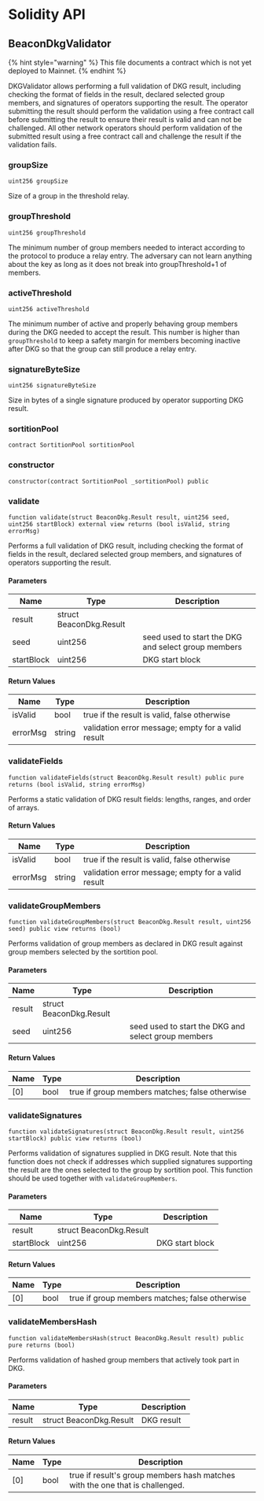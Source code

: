 # Solidity API

## BeaconDkgValidator

{% hint style="warning" %}
This file documents a contract which is not yet deployed to Mainnet.
{% endhint %}

DKGValidator allows performing a full validation of DKG result,
including checking the format of fields in the result, declared
selected group members, and signatures of operators supporting the
result. The operator submitting the result should perform the
validation using a free contract call before submitting the result
to ensure their result is valid and can not be challenged. All other
network operators should perform validation of the submitted result
using a free contract call and challenge the result if the
validation fails.

### groupSize

```solidity
uint256 groupSize
```

Size of a group in the threshold relay.

### groupThreshold

```solidity
uint256 groupThreshold
```

The minimum number of group members needed to interact according to
the protocol to produce a relay entry. The adversary can not learn
anything about the key as long as it does not break into
groupThreshold+1 of members.

### activeThreshold

```solidity
uint256 activeThreshold
```

The minimum number of active and properly behaving group members
during the DKG needed to accept the result. This number is higher
than `groupThreshold` to keep a safety margin for members becoming
inactive after DKG so that the group can still produce a relay
entry.

### signatureByteSize

```solidity
uint256 signatureByteSize
```

Size in bytes of a single signature produced by operator supporting
DKG result.

### sortitionPool

```solidity
contract SortitionPool sortitionPool
```

### constructor

```solidity
constructor(contract SortitionPool _sortitionPool) public
```

### validate

```solidity
function validate(struct BeaconDkg.Result result, uint256 seed, uint256 startBlock) external view returns (bool isValid, string errorMsg)
```

Performs a full validation of DKG result, including checking the
format of fields in the result, declared selected group members,
and signatures of operators supporting the result.

#### Parameters

| Name | Type | Description |
| ---- | ---- | ----------- |
| result | struct BeaconDkg.Result |  |
| seed | uint256 | seed used to start the DKG and select group members |
| startBlock | uint256 | DKG start block |

#### Return Values

| Name | Type | Description |
| ---- | ---- | ----------- |
| isValid | bool | true if the result is valid, false otherwise |
| errorMsg | string | validation error message; empty for a valid result |

### validateFields

```solidity
function validateFields(struct BeaconDkg.Result result) public pure returns (bool isValid, string errorMsg)
```

Performs a static validation of DKG result fields: lengths,
ranges, and order of arrays.

#### Return Values

| Name | Type | Description |
| ---- | ---- | ----------- |
| isValid | bool | true if the result is valid, false otherwise |
| errorMsg | string | validation error message; empty for a valid result |

### validateGroupMembers

```solidity
function validateGroupMembers(struct BeaconDkg.Result result, uint256 seed) public view returns (bool)
```

Performs validation of group members as declared in DKG
result against group members selected by the sortition pool.

#### Parameters

| Name | Type | Description |
| ---- | ---- | ----------- |
| result | struct BeaconDkg.Result |  |
| seed | uint256 | seed used to start the DKG and select group members |

#### Return Values

| Name | Type | Description |
| ---- | ---- | ----------- |
| [0] | bool | true if group members matches; false otherwise |

### validateSignatures

```solidity
function validateSignatures(struct BeaconDkg.Result result, uint256 startBlock) public view returns (bool)
```

Performs validation of signatures supplied in DKG result.
Note that this function does not check if addresses which
supplied signatures supporting the result are the ones selected
to the group by sortition pool. This function should be used
together with `validateGroupMembers`.

#### Parameters

| Name | Type | Description |
| ---- | ---- | ----------- |
| result | struct BeaconDkg.Result |  |
| startBlock | uint256 | DKG start block |

#### Return Values

| Name | Type | Description |
| ---- | ---- | ----------- |
| [0] | bool | true if group members matches; false otherwise |

### validateMembersHash

```solidity
function validateMembersHash(struct BeaconDkg.Result result) public pure returns (bool)
```

Performs validation of hashed group members that actively took
part in DKG.

#### Parameters

| Name | Type | Description |
| ---- | ---- | ----------- |
| result | struct BeaconDkg.Result | DKG result |

#### Return Values

| Name | Type | Description |
| ---- | ---- | ----------- |
| [0] | bool | true if result's group members hash matches with the one that is challenged. |

